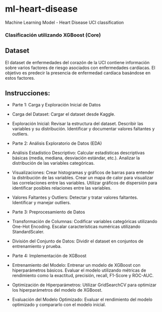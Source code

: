 # ml-heart-disease
Machine Learning Model - Heart Disease UCI classification

### Clasificación utilizando XGBoost (Core)

## Dataset
 El dataset de enfermedades del corazón de la UCI contiene información sobre varios factores de riesgo asociados con enfermedades cardíacas. El objetivo es predecir la presencia de enfermedad cardíaca basándose en estos factores.

## Instrucciones:
 - Parte 1: Carga y Exploración Inicial de Datos
  - Carga del Dataset:
Cargar el dataset desde Kaggle.
  - Exploración Inicial: Revisar la estructura del dataset. Describir las variables y su distribución. Identificar y documentar valores faltantes y outliers.

 - Parte 2: Análisis Exploratorio de Datos (EDA)
  - Análisis Estadístico Descriptivo: Calcular estadísticas descriptivas básicas (media, mediana, desviación estándar, etc.). Analizar la distribución de las variables categóricas.
  - Visualizaciones: Crear histogramas y gráficos de barras para entender la distribución de las variables. Crear un mapa de calor para visualizar las correlaciones entre las variables. Utilizar gráficos de dispersión para identificar posibles relaciones entre las variables.
  - Valores Faltantes y Outliers: Detectar y tratar valores faltantes. Identificar y manejar outliers.

 - Parte 3: Preprocesamiento de Datos
  - Transformación de Columnas: Codificar variables categóricas utilizando One-Hot Encoding. Escalar características numéricas utilizando StandardScaler.
  - División del Conjunto de Datos: Dividir el dataset en conjuntos de entrenamiento y prueba.

 - Parte 4: Implementación de XGBoost
  - Entrenamiento del Modelo: Entrenar un modelo de XGBoost con hiperparámetros básicos. Evaluar el modelo utilizando métricas de rendimiento como la exactitud, precisión, recall,  F1-Score y ROC-AUC.
  - Optimización de Hiperparámetros: Utilizar GridSearchCV para optimizar los hiperparámetros del modelo de XGBoost.
  - Evaluación del Modelo Optimizado: Evaluar el rendimiento del modelo optimizado y compararlo con el modelo inicial.
